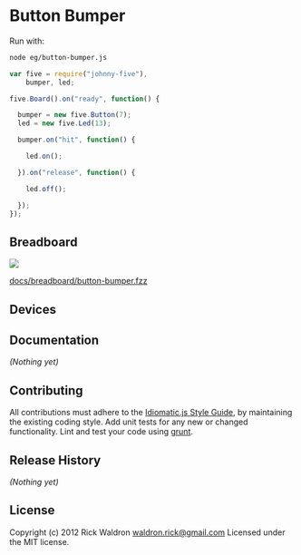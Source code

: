 # Button Bumper

Run with:
```bash
node eg/button-bumper.js
```


```javascript
var five = require("johnny-five"),
    bumper, led;

five.Board().on("ready", function() {

  bumper = new five.Button(7);
  led = new five.Led(13);

  bumper.on("hit", function() {

    led.on();

  }).on("release", function() {

    led.off();

  });
});

```

## Breadboard

<img src="https://raw.github.com/rwldrn/johnny-five/master/docs/breadboard/button-bumper.png">

[docs/breadboard/button-bumper.fzz](https://github.com/rwldrn/johnny-five/blob/master/docs/breadboard/button-bumper.fzz)



## Devices




## Documentation

_(Nothing yet)_









## Contributing
All contributions must adhere to the [Idiomatic.js Style Guide](https://github.com/rwldrn/idiomatic.js),
by maintaining the existing coding style. Add unit tests for any new or changed functionality. Lint and test your code using [grunt](https://github.com/cowboy/grunt).

## Release History
_(Nothing yet)_

## License
Copyright (c) 2012 Rick Waldron <waldron.rick@gmail.com>
Licensed under the MIT license.
